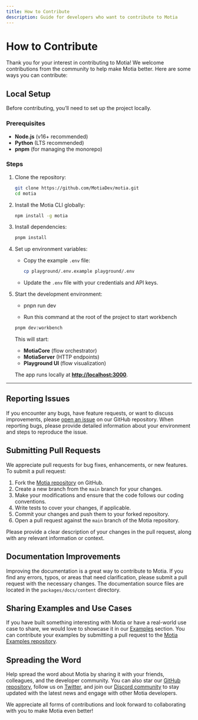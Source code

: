 ```yaml
---
title: How to Contribute
description: Guide for developers who want to contribute to Motia
---
```


# How to Contribute

Thank you for your interest in contributing to Motia! We welcome contributions from the community to help make Motia better. Here are some ways you can contribute:

## Local Setup

Before contributing, you’ll need to set up the project locally.

### Prerequisites

- **Node.js** (v16+ recommended)
- **Python** (LTS recommended)
- **pnpm** (for managing the monorepo)

### Steps

1. Clone the repository:

   ```bash
   git clone https://github.com/MotiaDev/motia.git
   cd motia
   ```

2. Install the Motia CLI globally:

   ```bash
   npm install -g motia
   ```

3. Install dependencies:

   ```bash
   pnpm install
   ```

4. Set up environment variables:
   - Copy the example `.env` file:
     ```bash
     cp playground/.env.example playground/.env
     ```
   - Update the `.env` file with your credentials and API keys.

5. Start the development environment:
   - pnpn run dev

   - Run this command at the root of the project to start workbench
   ```bash
   pnpm dev:workbench
   ```

   This will start:
   - **MotiaCore** (flow orchestrator)
   - **MotiaServer** (HTTP endpoints)
   - **Playground UI** (flow visualization)

   The app runs locally at **[http://localhost:3000](http://localhost:3000)**.

---

## Reporting Issues

If you encounter any bugs, have feature requests, or want to discuss improvements, please [open an issue](https://github.com/MotiaDev/motia/issues) on our GitHub repository. When reporting bugs, please provide detailed information about your environment and steps to reproduce the issue.

## Submitting Pull Requests

We appreciate pull requests for bug fixes, enhancements, or new features. To submit a pull request:

1. Fork the [Motia repository](https://github.com/MotiaDev/motia) on GitHub.
2. Create a new branch from the `main` branch for your changes.
3. Make your modifications and ensure that the code follows our coding conventions.
4. Write tests to cover your changes, if applicable.
5. Commit your changes and push them to your forked repository.
6. Open a pull request against the `main` branch of the Motia repository.

Please provide a clear description of your changes in the pull request, along with any relevant information or context.

## Documentation Improvements

Improving the documentation is a great way to contribute to Motia. If you find any errors, typos, or areas that need clarification, please submit a pull request with the necessary changes. The documentation source files are located in the `packages/docs/content` directory.

## Sharing Examples and Use Cases

If you have built something interesting with Motia or have a real-world use case to share, we would love to showcase it in our [Examples](/docs/examples) section. You can contribute your examples by submitting a pull request to the [Motia Examples repository](https://github.com/MotiaDev/motia-examples).

## Spreading the Word

Help spread the word about Motia by sharing it with your friends, colleagues, and the developer community. You can also star our [GitHub repository](https://github.com/MotiaDev/motia), follow us on [Twitter](https://twitter.com/motiadev), and join our [Discord community](https://discord.gg/nJFfsH5d6v) to stay updated with the latest news and engage with other Motia developers.

We appreciate all forms of contributions and look forward to collaborating with you to make Motia even better!
